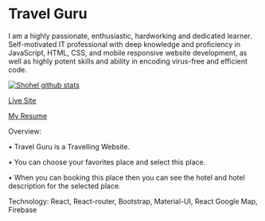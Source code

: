 # Travel Guru

I am a highly passionate, enthusiastic, hardworking and dedicated learner. Self-motivated IT professional with   deep knowledge and proficiency in JavaScript, HTML, CSS, and mobile responsive website development, as well as highly potent skills and ability in encoding virus-free and efficient code.

[![Shohel github stats](https://github-readme-stats.vercel.app/api?username=Shohelrana63)](https://github.com/anuraghazra/github-readme-stats)

[Live Site](https://travel-guru-4d13c.web.app/)

[My Resume](https://drive.google.com/file/d/1tdv1Vq_K6fNrUa9ZZ-QHrzhM0PPSgRH_/view?usp=sharing)

Overview:

•	Travel Guru is a Travelling Website.

•	You can choose your favorites place and select this place.

•	When you can booking this place then you can see the hotel and hotel description for the selected place.

                
Technology: React, React-router, Bootstrap, Material-UI, React Google Map, Firebase



